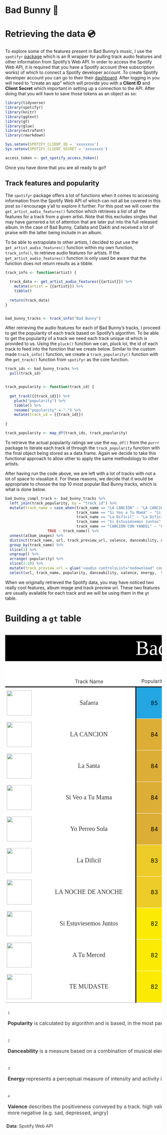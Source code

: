 Bad Bunny :rabbit:
==================

Retrieving the data :cd:
========================

To explore some of the features present in Bad Bunny’s music, I use the
`spotifyr` [package](https://github.com/charlie86/spotifyr) which is an
R wrapper for pulling track audio features and other information from
Spotify’s Web API. In order to access the Spotify Web API, it is
required that you have a Spotify account (free subscription works) of
which to connect a Spotify developer account. To create Spotify
developer account you can go to their their
[dashboard](https://developer.spotify.com/dashboard/). After logging in
you will need to “create an app” which will provide you with a **Client
ID** and **Client Secret** which important in setting up a connection to
the API. After doing that you will have to save those tokens as an
object as so:

``` r
library(tidyverse)
library(spotifyr)
library(knitr)
library(ggtext)
library(gt)
library(glue)
library(extrafont)
library(rmarkdown)

Sys.setenv(SPOTIFY_CLIENT_ID = 'xxxxxxxx')
Sys.setenv(SPOTIFY_CLIENT_SECRET = 'xxxxxxxx')

access_token <- get_spotify_access_token()
```

Once you have done that you are all ready to go!!

Track features and popularity
-----------------------------

The `spotifyr` package offers a lot of functions when it comes to
accessing information from the Spotify Web API of which can not all be
covered in this post so I encourage y’all to explore it further. For
this post we will cover the `get_artist_audio_features()` function which
retrieves a list of all the features for a track from a given artist.
Note that this excludes singles that may have garnered a lot of
attention that are later put into the full released album. In the case
of Bad Bunny, Callaíta and Dakiti and received a lot of praise with the
latter being include in an album.

To be able to extrapolate to other artists, I decided to put use the
`get_artist_audio_features()` function within my own function,
`track_info()`, to retrieve audio features for artists. If the
`get_artist_audio_features()` function is only used be aware that the
function does not return results as a tibble.

``` r
track_info <- function(artist) {
  
  track_data <- get_artist_audio_features({{artist}}) %>%
    mutate(artist = {{artist}}) %>%
    tibble()
  
  return(track_data)
}


bad_bunny_tracks <- track_info("Bad Bunny")
```

After retrieving the audio features for each of Bad Bunny’s tracks, I
proceed to get the popularity of each track based on Spotify’s
algorithm. To be able to get the popularity of a track we need each
track unique id which is provided to us. Using the `pluck()` function we
can, pluck lol, the id of each track to feed into the function that we
create below. Similar to the custom made `track_info()` function, we
create a `track_popularity()` function with the `get_track()` function
from `spotifyr` as the core function.

``` r
track_ids <- bad_bunny_tracks %>% 
  pull(track_id)


track_popularity <- function(track_id) {
  
  get_track({{track_id}}) %>% 
    pluck("popularity") %>%
    tibble() %>%
    rename("popularity" = ".") %>% 
    mutate(track_id = {{track_id}})
  
}

track_popularity <- map_df(track_ids, track_popularity)
```

To retrieve the actual popularity ratings we use the `map_df()` from the
`purrr` package to iterate each track id through the `track_popularity`
function with the final object being stored as a data frame. Again we
decide to take this functional approach to allow other to apply the same
methodology to other artists.

After having run the code above, we are left with a lot of tracks with
not a lot of space to visualize it. For these reasons, we decide that it
would be appropriate to choose the top 10 most popular Bad Bunny tracks,
which is what is done below.

``` r
bad_bunny_compl_track <- bad_bunny_tracks %>%
  left_join(track_popularity, by = "track_id") %>% 
  mutate(track_name = case_when(track_name == "LA CANCIÓN" ~ "LA CANCION",
                                track_name == "Si Veo a Tu Mamá" ~ "Si Veo a Tu Mama",
                                track_name == "La Difícil" ~ "La Dificil",
                                track_name == "Si Estuviésemos Juntos" ~ "  Si Estuviesemos Juntos",
                                track_name == "CANCIÓN CON YANDEL" ~ "CANCION CON YANDEL",
                   TRUE ~ track_name)) %>%
  unnest(album_images) %>%
  distinct(track_name, url, track_preview_url, valence, danceability, energy, popularity) %>% 
  group_by(track_name) %>%
  slice(1) %>%
  ungroup() %>% 
  arrange(-popularity) %>% 
  slice(1:10) %>% 
  mutate(track_preview_url = glue('<audio controlsList="nodownload" controls src="{track_preview_url}"></audio>')) %>%
  select(url, track_name, popularity, danceability, valence, energy,  track_preview_url)
```

When we originally retrieved the Spotify data, you may have noticed two
really cool features, album image and track preview url. These two
features are usually available for each track and we will be using them
in the `gt` table.

Building a `gt` table
=====================

<!--html_preserve-->
<style>html {
  font-family: -apple-system, BlinkMacSystemFont, 'Segoe UI', Roboto, Oxygen, Ubuntu, Cantarell, 'Helvetica Neue', 'Fira Sans', 'Droid Sans', Arial, sans-serif;
}

#mrthuztxxx .gt_table {
  display: table;
  border-collapse: collapse;
  margin-left: auto;
  margin-right: auto;
  color: #333333;
  font-size: 16px;
  background-color: #FFFFFF;
  width: auto;
  border-top-style: solid;
  border-top-width: 2px;
  border-top-color: #A8A8A8;
  border-right-style: none;
  border-right-width: 2px;
  border-right-color: #D3D3D3;
  border-bottom-style: solid;
  border-bottom-width: 3px;
  border-bottom-color: white;
  border-left-style: none;
  border-left-width: 2px;
  border-left-color: #D3D3D3;
}

#mrthuztxxx .gt_heading {
  background-color: #FFFFFF;
  text-align: center;
  border-bottom-color: #FFFFFF;
  border-left-style: none;
  border-left-width: 1px;
  border-left-color: #D3D3D3;
  border-right-style: none;
  border-right-width: 1px;
  border-right-color: #D3D3D3;
}

#mrthuztxxx .gt_title {
  color: #333333;
  font-size: 125%;
  font-weight: initial;
  padding-top: 4px;
  padding-bottom: 4px;
  border-bottom-color: #FFFFFF;
  border-bottom-width: 0;
}

#mrthuztxxx .gt_subtitle {
  color: #333333;
  font-size: 85%;
  font-weight: initial;
  padding-top: 0;
  padding-bottom: 4px;
  border-top-color: #FFFFFF;
  border-top-width: 0;
}

#mrthuztxxx .gt_bottom_border {
  border-bottom-style: solid;
  border-bottom-width: 2px;
  border-bottom-color: #D3D3D3;
}

#mrthuztxxx .gt_col_headings {
  border-top-style: solid;
  border-top-width: 2px;
  border-top-color: #D3D3D3;
  border-bottom-style: solid;
  border-bottom-width: 2px;
  border-bottom-color: #D3D3D3;
  border-left-style: none;
  border-left-width: 1px;
  border-left-color: #D3D3D3;
  border-right-style: none;
  border-right-width: 1px;
  border-right-color: #D3D3D3;
}

#mrthuztxxx .gt_col_heading {
  color: #333333;
  background-color: #FFFFFF;
  font-size: 100%;
  font-weight: normal;
  text-transform: inherit;
  border-left-style: none;
  border-left-width: 1px;
  border-left-color: #D3D3D3;
  border-right-style: none;
  border-right-width: 1px;
  border-right-color: #D3D3D3;
  vertical-align: bottom;
  padding-top: 5px;
  padding-bottom: 6px;
  padding-left: 5px;
  padding-right: 5px;
  overflow-x: hidden;
}

#mrthuztxxx .gt_column_spanner_outer {
  color: #333333;
  background-color: #FFFFFF;
  font-size: 100%;
  font-weight: normal;
  text-transform: inherit;
  padding-top: 0;
  padding-bottom: 0;
  padding-left: 4px;
  padding-right: 4px;
}

#mrthuztxxx .gt_column_spanner_outer:first-child {
  padding-left: 0;
}

#mrthuztxxx .gt_column_spanner_outer:last-child {
  padding-right: 0;
}

#mrthuztxxx .gt_column_spanner {
  border-bottom-style: solid;
  border-bottom-width: 2px;
  border-bottom-color: #D3D3D3;
  vertical-align: bottom;
  padding-top: 5px;
  padding-bottom: 6px;
  overflow-x: hidden;
  display: inline-block;
  width: 100%;
}

#mrthuztxxx .gt_group_heading {
  padding: 8px;
  color: #333333;
  background-color: #FFFFFF;
  font-size: 100%;
  font-weight: initial;
  text-transform: inherit;
  border-top-style: solid;
  border-top-width: 2px;
  border-top-color: #D3D3D3;
  border-bottom-style: solid;
  border-bottom-width: 2px;
  border-bottom-color: #D3D3D3;
  border-left-style: none;
  border-left-width: 1px;
  border-left-color: #D3D3D3;
  border-right-style: none;
  border-right-width: 1px;
  border-right-color: #D3D3D3;
  vertical-align: middle;
}

#mrthuztxxx .gt_empty_group_heading {
  padding: 0.5px;
  color: #333333;
  background-color: #FFFFFF;
  font-size: 100%;
  font-weight: initial;
  border-top-style: solid;
  border-top-width: 2px;
  border-top-color: #D3D3D3;
  border-bottom-style: solid;
  border-bottom-width: 2px;
  border-bottom-color: #D3D3D3;
  vertical-align: middle;
}

#mrthuztxxx .gt_striped {
  background-color: rgba(128, 128, 128, 0.05);
}

#mrthuztxxx .gt_from_md > :first-child {
  margin-top: 0;
}

#mrthuztxxx .gt_from_md > :last-child {
  margin-bottom: 0;
}

#mrthuztxxx .gt_row {
  padding-top: 7px;
  padding-bottom: 7px;
  padding-left: 5px;
  padding-right: 5px;
  margin: 10px;
  border-top-style: solid;
  border-top-width: 1px;
  border-top-color: white;
  border-left-style: none;
  border-left-width: 1px;
  border-left-color: #D3D3D3;
  border-right-style: none;
  border-right-width: 1px;
  border-right-color: #D3D3D3;
  vertical-align: middle;
  overflow-x: hidden;
}

#mrthuztxxx .gt_stub {
  color: #333333;
  background-color: #FFFFFF;
  font-size: 100%;
  font-weight: initial;
  text-transform: inherit;
  border-right-style: solid;
  border-right-width: 2px;
  border-right-color: #D3D3D3;
  padding-left: 12px;
}

#mrthuztxxx .gt_summary_row {
  color: #333333;
  background-color: #FFFFFF;
  text-transform: inherit;
  padding-top: 8px;
  padding-bottom: 8px;
  padding-left: 5px;
  padding-right: 5px;
}

#mrthuztxxx .gt_first_summary_row {
  padding-top: 8px;
  padding-bottom: 8px;
  padding-left: 5px;
  padding-right: 5px;
  border-top-style: solid;
  border-top-width: 2px;
  border-top-color: #D3D3D3;
}

#mrthuztxxx .gt_grand_summary_row {
  color: #333333;
  background-color: #FFFFFF;
  text-transform: inherit;
  padding-top: 8px;
  padding-bottom: 8px;
  padding-left: 5px;
  padding-right: 5px;
}

#mrthuztxxx .gt_first_grand_summary_row {
  padding-top: 8px;
  padding-bottom: 8px;
  padding-left: 5px;
  padding-right: 5px;
  border-top-style: double;
  border-top-width: 6px;
  border-top-color: #D3D3D3;
}

#mrthuztxxx .gt_table_body {
  border-top-style: solid;
  border-top-width: 2px;
  border-top-color: #D3D3D3;
  border-bottom-style: solid;
  border-bottom-width: 2px;
  border-bottom-color: #D3D3D3;
}

#mrthuztxxx .gt_footnotes {
  color: #333333;
  background-color: #FFFFFF;
  border-bottom-style: none;
  border-bottom-width: 2px;
  border-bottom-color: #D3D3D3;
  border-left-style: none;
  border-left-width: 2px;
  border-left-color: #D3D3D3;
  border-right-style: none;
  border-right-width: 2px;
  border-right-color: #D3D3D3;
}

#mrthuztxxx .gt_footnote {
  margin: 0px;
  font-size: 10px;
  padding: 4px;
}

#mrthuztxxx .gt_sourcenotes {
  color: #333333;
  background-color: #FFFFFF;
  border-bottom-style: none;
  border-bottom-width: 2px;
  border-bottom-color: #D3D3D3;
  border-left-style: none;
  border-left-width: 2px;
  border-left-color: #D3D3D3;
  border-right-style: none;
  border-right-width: 2px;
  border-right-color: #D3D3D3;
}

#mrthuztxxx .gt_sourcenote {
  font-size: 90%;
  padding: 4px;
}

#mrthuztxxx .gt_left {
  text-align: left;
}

#mrthuztxxx .gt_center {
  text-align: center;
}

#mrthuztxxx .gt_right {
  text-align: right;
  font-variant-numeric: tabular-nums;
}

#mrthuztxxx .gt_font_normal {
  font-weight: normal;
}

#mrthuztxxx .gt_font_bold {
  font-weight: bold;
}

#mrthuztxxx .gt_font_italic {
  font-style: italic;
}

#mrthuztxxx .gt_super {
  font-size: 65%;
}

#mrthuztxxx .gt_footnote_marks {
  font-style: italic;
  font-size: 65%;
}
</style>
<div id="mrthuztxxx" style="overflow-x:auto;overflow-y:auto;width:auto;height:auto;">
<table class="gt_table" style="table-layout: fixed; width: 1250px">
<colgroup>
<col style="width: 120px"/>
<col style="width: 300px"/>
<col style="width: 120px"/>
<col style="width: 120px"/>
<col style="width: 120px"/>
<col style="width: 120px"/>
<col style="width: 350px"/>
</colgroup>
<thead class="gt_header">
<tr>
<th colspan="7" class="gt_heading gt_title gt_font_normal" style="color: white; font-family: Againts; font-size: 65px; background-color: #000000;">
Bad Bunny
<img src='https://1000marcas.net/wp-content/uploads/2020/01/Bad-Bunny-emblema.jpg' width='100' height='60' style='vertical-align:middle'>
</th>
</tr>
<tr>
<th colspan="7" class="gt_heading gt_subtitle gt_font_normal gt_bottom_border" style>
</th>
</tr>
</thead>
<thead class="gt_col_headings">
<tr>
<th class="gt_col_heading gt_center gt_columns_bottom_border" rowspan="2" colspan="1" style="border-bottom-width: 3px; border-bottom-style: solid; border-bottom-color: black; border-top-width: 3px; border-top-style: solid; border-top-color: white;">
</th>
<th class="gt_col_heading gt_center gt_columns_bottom_border" rowspan="2" colspan="1" style="border-bottom-width: 3px; border-bottom-style: solid; border-bottom-color: black; border-top-width: 3px; border-top-style: solid; border-top-color: white;">
Track Name
</th>
<th class="gt_col_heading gt_center gt_columns_bottom_border" rowspan="2" colspan="1" style="border-bottom-width: 3px; border-bottom-style: solid; border-bottom-color: black; border-top-width: 3px; border-top-style: solid; border-top-color: white;">
Popularity<sup class="gt_footnote_marks">1</sup>
</th>
<th class="gt_center gt_columns_top_border gt_column_spanner_outer" rowspan="1" colspan="3">
<span class="gt_column_spanner">Track Audio Features 💿</span>
</th>
<th class="gt_col_heading gt_center gt_columns_bottom_border" rowspan="2" colspan="1" style="border-bottom-width: 3px; border-bottom-style: solid; border-bottom-color: black; border-top-width: 3px; border-top-style: solid; border-top-color: white;">
Preview The Track 🎧
</th>
</tr>
<tr>
<th class="gt_col_heading gt_columns_bottom_border gt_center" rowspan="1" colspan="1" style="border-bottom-width: 3px; border-bottom-style: solid; border-bottom-color: black; border-top-width: 3px; border-top-style: solid; border-top-color: white;">
Danceability<sup class="gt_footnote_marks">2</sup>
</th>
<th class="gt_col_heading gt_columns_bottom_border gt_center" rowspan="1" colspan="1" style="border-bottom-width: 3px; border-bottom-style: solid; border-bottom-color: black; border-top-width: 3px; border-top-style: solid; border-top-color: white;">
Energy<sup class="gt_footnote_marks">3</sup>
</th>
<th class="gt_col_heading gt_columns_bottom_border gt_center" rowspan="1" colspan="1" style="border-bottom-width: 3px; border-bottom-style: solid; border-bottom-color: black; border-top-width: 3px; border-top-style: solid; border-top-color: white;">
Valence<sup class="gt_footnote_marks">4</sup>
</th>
</tr>
</thead>
<tbody class="gt_table_body">
<tr>
<td class="gt_row gt_left">
<img src="https://i.scdn.co/image/ab67616d0000b273548f7ec52da7313de0c5e4a0" style="height:80px;">
</td>
<td class="gt_row gt_center" style="font-family: Colors Of Autumn; font-size: 20px;">
Safaera
</td>
<td class="gt_row gt_center" style="border-left-width: 3px; border-left-style: solid; border-left-color: black; border-right-width: 3px; border-right-style: solid; border-right-color: black; font-size: 18.5px; color: #000000; background-color: #23A6E1;">
85
</td>
<td class="gt_row gt_center" style="font-size: 18.5px;">
0.61
</td>
<td class="gt_row gt_center" style="font-size: 18.5px;">
0.83
</td>
<td class="gt_row gt_center" style="font-size: 18.5px;">
0.69
</td>
<td class="gt_row gt_left">

<p>
<audio controlsList="nodownload" controls src="https://p.scdn.co/mp3-preview/c67f59e5d3806b41f54f772ba8cc24410ed0a258?cid=9d31a6fe89fc4bbda898cd726a12d593">
</audio>
</p>

</td>
</tr>
<tr>
<td class="gt_row gt_left">
<img src="https://i.scdn.co/image/ab67616d0000b2734891d9b25d8919448388f3bb" style="height:80px;">
</td>
<td class="gt_row gt_center" style="font-family: Colors Of Autumn; font-size: 20px;">
LA CANCION
</td>
<td class="gt_row gt_center" style="border-left-width: 3px; border-left-style: solid; border-left-color: black; border-right-width: 3px; border-right-style: solid; border-right-color: black; font-size: 18.5px; color: #000000; background-color: #DCAE36;">
84
</td>
<td class="gt_row gt_center" style="font-size: 18.5px;">
0.75
</td>
<td class="gt_row gt_center" style="font-size: 18.5px;">
0.65
</td>
<td class="gt_row gt_center" style="font-size: 18.5px;">
0.43
</td>
<td class="gt_row gt_left">

<p>
<audio controlsList="nodownload" controls src="NA">
</audio>
</p>

</td>
</tr>
<tr>
<td class="gt_row gt_left">
<img src="https://i.scdn.co/image/ab67616d0000b273548f7ec52da7313de0c5e4a0" style="height:80px;">
</td>
<td class="gt_row gt_center" style="font-family: Colors Of Autumn; font-size: 20px;">
La Santa
</td>
<td class="gt_row gt_center" style="border-left-width: 3px; border-left-style: solid; border-left-color: black; border-right-width: 3px; border-right-style: solid; border-right-color: black; font-size: 18.5px; color: #000000; background-color: #DCAE36;">
84
</td>
<td class="gt_row gt_center" style="font-size: 18.5px;">
0.74
</td>
<td class="gt_row gt_center" style="font-size: 18.5px;">
0.87
</td>
<td class="gt_row gt_center" style="font-size: 18.5px;">
0.59
</td>
<td class="gt_row gt_left">

<p>
<audio controlsList="nodownload" controls src="https://p.scdn.co/mp3-preview/0fba2ae7b6f5588e301a6c0008914e1e864b6e66?cid=9d31a6fe89fc4bbda898cd726a12d593">
</audio>
</p>

</td>
</tr>
<tr>
<td class="gt_row gt_left">
<img src="https://i.scdn.co/image/ab67616d0000b273548f7ec52da7313de0c5e4a0" style="height:80px;">
</td>
<td class="gt_row gt_center" style="font-family: Colors Of Autumn; font-size: 20px;">
Si Veo a Tu Mama
</td>
<td class="gt_row gt_center" style="border-left-width: 3px; border-left-style: solid; border-left-color: black; border-right-width: 3px; border-right-style: solid; border-right-color: black; font-size: 18.5px; color: #000000; background-color: #DCAE36;">
84
</td>
<td class="gt_row gt_center" style="font-size: 18.5px;">
0.90
</td>
<td class="gt_row gt_center" style="font-size: 18.5px;">
0.60
</td>
<td class="gt_row gt_center" style="font-size: 18.5px;">
0.82
</td>
<td class="gt_row gt_left">

<p>
<audio controlsList="nodownload" controls src="https://p.scdn.co/mp3-preview/030b0d06fd4154482d5cb122b5c8c6678c86f666?cid=9d31a6fe89fc4bbda898cd726a12d593">
</audio>
</p>

</td>
</tr>
<tr>
<td class="gt_row gt_left">
<img src="https://i.scdn.co/image/ab67616d0000b273548f7ec52da7313de0c5e4a0" style="height:80px;">
</td>
<td class="gt_row gt_center" style="font-family: Colors Of Autumn; font-size: 20px;">
Yo Perreo Sola
</td>
<td class="gt_row gt_center" style="border-left-width: 3px; border-left-style: solid; border-left-color: black; border-right-width: 3px; border-right-style: solid; border-right-color: black; font-size: 18.5px; color: #000000; background-color: #DCAE36;">
84
</td>
<td class="gt_row gt_center" style="font-size: 18.5px;">
0.86
</td>
<td class="gt_row gt_center" style="font-size: 18.5px;">
0.76
</td>
<td class="gt_row gt_center" style="font-size: 20px; color: #156594; font-weight: bold;">
0.45
</td>
<td class="gt_row gt_left">

<p>
<audio controlsList="nodownload" controls src="https://p.scdn.co/mp3-preview/3575ce15e6727094dc606c9d29e79f5830340172?cid=9d31a6fe89fc4bbda898cd726a12d593">
</audio>
</p>

</td>
</tr>
<tr>
<td class="gt_row gt_left">
<img src="https://i.scdn.co/image/ab67616d0000b273548f7ec52da7313de0c5e4a0" style="height:80px;">
</td>
<td class="gt_row gt_center" style="font-family: Colors Of Autumn; font-size: 20px;">
La Dificil
</td>
<td class="gt_row gt_center" style="border-left-width: 3px; border-left-style: solid; border-left-color: black; border-right-width: 3px; border-right-style: solid; border-right-color: black; font-size: 18.5px; color: #000000; background-color: #EDCC29;">
83
</td>
<td class="gt_row gt_center" style="font-size: 20px; color: #156594; font-weight: bold;">
0.69
</td>
<td class="gt_row gt_center" style="font-size: 18.5px;">
0.85
</td>
<td class="gt_row gt_center" style="font-size: 18.5px;">
0.76
</td>
<td class="gt_row gt_left">

<p>
<audio controlsList="nodownload" controls src="https://p.scdn.co/mp3-preview/b368a8887077ef0d389964973e2ee298f1b03948?cid=9d31a6fe89fc4bbda898cd726a12d593">
</audio>
</p>

</td>
</tr>
<tr>
<td class="gt_row gt_left">
<img src="https://i.scdn.co/image/ab67616d0000b273005ee342f4eef2cc6e8436ab" style="height:80px;">
</td>
<td class="gt_row gt_center" style="font-family: Colors Of Autumn; font-size: 20px;">
LA NOCHE DE ANOCHE
</td>
<td class="gt_row gt_center" style="border-left-width: 3px; border-left-style: solid; border-left-color: black; border-right-width: 3px; border-right-style: solid; border-right-color: black; font-size: 18.5px; color: #000000; background-color: #EDCC29;">
83
</td>
<td class="gt_row gt_center" style="font-size: 18.5px;">
0.86
</td>
<td class="gt_row gt_center" style="font-size: 18.5px;">
0.62
</td>
<td class="gt_row gt_center" style="font-size: 18.5px;">
0.39
</td>
<td class="gt_row gt_left">

<p>
<audio controlsList="nodownload" controls src="https://p.scdn.co/mp3-preview/a71a9aa2416897c325e1018059d18090a7762c91?cid=9d31a6fe89fc4bbda898cd726a12d593">
</audio>
</p>

</td>
</tr>
<tr>
<td class="gt_row gt_left">
<img src="https://i.scdn.co/image/ab67616d0000b2732fbd77033247e889cb7d2ac4" style="height:80px;">
</td>
<td class="gt_row gt_center" style="font-family: Colors Of Autumn; font-size: 20px;">
Si Estuviesemos Juntos
</td>
<td class="gt_row gt_center" style="border-left-width: 3px; border-left-style: solid; border-left-color: black; border-right-width: 3px; border-right-style: solid; border-right-color: black; font-size: 18.5px; color: #000000; background-color: #FBEB04;">
82
</td>
<td class="gt_row gt_center" style="font-size: 18.5px;">
0.67
</td>
<td class="gt_row gt_center" style="font-size: 20px; color: #156594; font-weight: bold;">
0.59
</td>
<td class="gt_row gt_center" style="font-size: 18.5px;">
0.16
</td>
<td class="gt_row gt_left">

<p>
<audio controlsList="nodownload" controls src="https://p.scdn.co/mp3-preview/340f2b16c8f2e94de4f3892e19a9b336573552db?cid=9d31a6fe89fc4bbda898cd726a12d593">
</audio>
</p>

</td>
</tr>
<tr>
<td class="gt_row gt_left">
<img src="https://i.scdn.co/image/ab67616d0000b273548f7ec52da7313de0c5e4a0" style="height:80px;">
</td>
<td class="gt_row gt_center" style="font-family: Colors Of Autumn; font-size: 20px;">
A Tu Merced
</td>
<td class="gt_row gt_center" style="border-left-width: 3px; border-left-style: solid; border-left-color: black; border-right-width: 3px; border-right-style: solid; border-right-color: black; font-size: 18.5px; color: #000000; background-color: #FBEB04;">
82
</td>
<td class="gt_row gt_center" style="font-size: 18.5px;">
0.86
</td>
<td class="gt_row gt_center" style="font-size: 18.5px;">
0.79
</td>
<td class="gt_row gt_center" style="font-size: 18.5px;">
0.89
</td>
<td class="gt_row gt_left">

<p>
<audio controlsList="nodownload" controls src="https://p.scdn.co/mp3-preview/fa010f780196cdaba49c019c9153a37a57b157c6?cid=9d31a6fe89fc4bbda898cd726a12d593">
</audio>
</p>

</td>
</tr>
<tr>
<td class="gt_row gt_left">
<img src="https://i.scdn.co/image/ab67616d0000b273005ee342f4eef2cc6e8436ab" style="height:80px;">
</td>
<td class="gt_row gt_center" style="font-family: Colors Of Autumn; font-size: 20px;">
TE MUDASTE
</td>
<td class="gt_row gt_center" style="border-left-width: 3px; border-left-style: solid; border-left-color: black; border-right-width: 3px; border-right-style: solid; border-right-color: black; font-size: 18.5px; color: #000000; background-color: #FBEB04;">
82
</td>
<td class="gt_row gt_center" style="font-size: 18.5px;">
0.81
</td>
<td class="gt_row gt_center" style="font-size: 18.5px;">
0.64
</td>
<td class="gt_row gt_center" style="font-size: 18.5px;">
0.47
</td>
<td class="gt_row gt_left">

<p>
<audio controlsList="nodownload" controls src="https://p.scdn.co/mp3-preview/4f49b842c112f64c7c0500efaad9583437c2f7f7?cid=9d31a6fe89fc4bbda898cd726a12d593">
</audio>
</p>

</td>
</tr>
</tbody>
<tfoot class="gt_sourcenotes">
<tr>
<td class="gt_sourcenote" colspan="7">
<strong>Data</strong>: Spotify Web API
</td>
</tr>
</tfoot>
<tfoot>
<tr class="gt_footnotes">
<td colspan="7">
<p class="gt_footnote">

<sup class="gt_footnote_marks"> <em>1</em> </sup>

<strong>Popularity</strong> is calculated by algorithm and is based, in
the most part, on the total number of plays the track has had and how
recent those plays are. <br />
</p>
<p class="gt_footnote">

<sup class="gt_footnote_marks"> <em>2</em> </sup>

<strong>Danceability</strong> is a measure based on a combination of
musical elements including tempo, rhythm stability, beat strenght, and
overall regularity <br />
</p>
<p class="gt_footnote">

<sup class="gt_footnote_marks"> <em>3</em> </sup>

<strong>Energy</strong> represents a perceptual measure of intensity and
activity in a track. High energy resembles death metal while low
resembles Bach. <br />
</p>
<p class="gt_footnote">

<sup class="gt_footnote_marks"> <em>4</em> </sup>

<strong>Valence</strong> describes the positiveness conveyed by a track.
high valence sound more positive (e.g. happy, cheerful, euphoric), while
tracks with low valence sound more negative (e.g. sad, depressed, angry)
<br />
</p>
</td>
</tr>
</tfoot>
</table>
</div>
<!--/html_preserve-->
